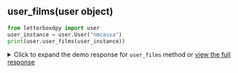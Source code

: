 <h2 id="user_films">user_films(user object)</h2>

```python
from letterboxdpy import user
user_instance = user.User("nmcassa")
print(user.user_films(user_instance))
```

<details>
    <summary>Click to expand the demo response for <code>user_films</code> method or <a href="/examples/exports/users/nmcassa/user_films.json" target="_blank">view the full response</a></summary>

```json
{
  "movies": {
    "civil-war-2024": {
      "name": "Civil War",
      "id": "834656",
      "rating": 1.5,
      "liked": false
    },
    "monkey-man": {
      "name": "Monkey Man",
      "id": "488751",
      "rating": 4.5,
      "liked": true
    },...
  },
  "count": 560,
  "liked_count": 80,
  "rating_count": 518,
  "liked_percentage": 14.29,
  "rating_percentage": 92.5,
  "rating_average": 3.24
}
```
</details>